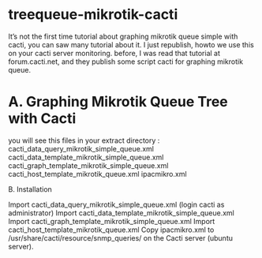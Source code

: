 # treequeue-mikrotik-cacti
It’s not the first time tutorial about graphing mikrotik queue simple with cacti, you can saw many tutorial about it.  I just republish, howto we use this on your cacti server monitoring. before, I was read that tutorial at forum.cacti.net, and they publish some script cacti for graphing mikrotik queue.

# A. Graphing Mikrotik Queue Tree with Cacti

you will see this files in your extract directory :
cacti_data_query_mikrotik_simple_queue.xml
cacti_data_template_mikrotik_simple_queue.xml
cacti_graph_template_mikrotik_simple_queue.xml
cacti_host_template_mikrotik_queue.xml
ipacmikro.xml

B. Installation

Import cacti_data_query_mikrotik_simple_queue.xml (login cacti as administrator)
Import cacti_data_template_mikrotik_simple_queue.xml
Import cacti_graph_template_mikrotik_simple_queue.xml
Import cacti_host_template_mikrotik_queue.xml
Copy ipacmikro.xml to /usr/share/cacti/resource/snmp_queries/ on the Cacti server (ubuntu server).
